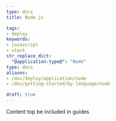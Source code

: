 ```yaml
---
type: docs
title: Node.js

tags:
- deploy
keywords:
- javascript
- stack
str_replace_dict:
  "@application-type@": "Node"
type: docs
aliases:
- /doc/deploy/application/node
- /doc/getting-started/by-language/node

draft: true
---
```


Content top be included in guides
